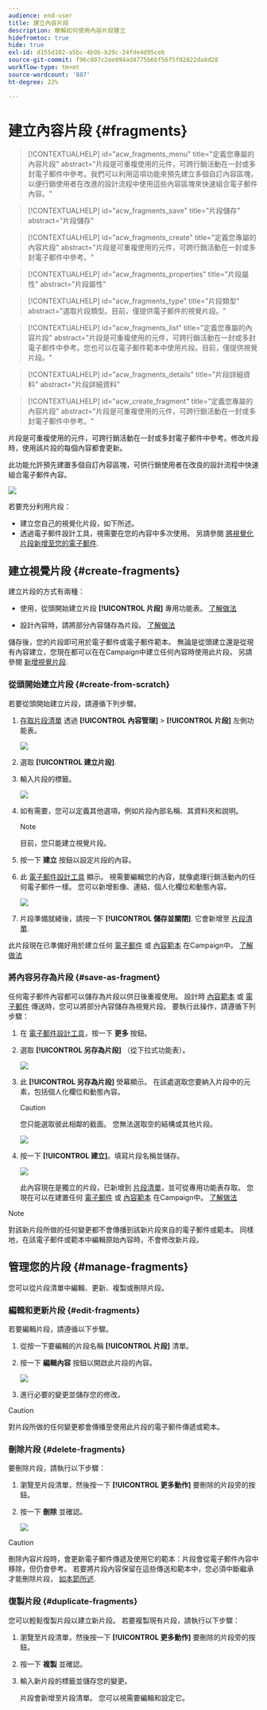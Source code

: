 ```yaml
---
audience: end-user
title: 建立內容片段
description: 瞭解如何使用內容片段建立
hidefromtoc: true
hide: true
exl-id: d155d102-a5bc-4b9b-b29c-24fde4d95ceb
source-git-commit: f96c807c2ee094ad4775b6bf56f5f02822da8d28
workflow-type: tm+mt
source-wordcount: '887'
ht-degree: 22%

---
```


# 建立內容片段 {#fragments}


>[!CONTEXTUALHELP]
>id="acw_fragments_menu"
>title="定義您專屬的內容片段"
>abstract="片段是可重複使用的元件，可跨行銷活動在一封或多封電子郵件中參考。我們可以利用這項功能來預先建立多個自訂內容區塊，以便行銷使用者在改進的設計流程中使用這些內容區塊來快速組合電子郵件內容。"

>[!CONTEXTUALHELP]
>id="acw_fragments_save"
>title="片段儲存"
>abstract="片段儲存"

>[!CONTEXTUALHELP]
>id="acw_fragments_create"
>title="定義您專屬的內容片段"
>abstract="片段是可重複使用的元件，可跨行銷活動在一封或多封電子郵件中參考。"

>[!CONTEXTUALHELP]
>id="acw_fragments_properties"
>title="片段屬性"
>abstract="片段屬性"

>[!CONTEXTUALHELP]
>id="acw_fragments_type"
>title="片段類型"
>abstract="選取片段類型。目前，僅提供電子郵件的視覺片段。"

>[!CONTEXTUALHELP]
>id="acw_fragments_list"
>title="定義您專屬的內容片段"
>abstract="片段是可重複使用的元件，可跨行銷活動在一封或多封電子郵件中參考。您也可以在電子郵件範本中使用片段。目前，僅提供視覺片段。"

>[!CONTEXTUALHELP]
>id="acw_fragments_details"
>title="片段詳細資料"
>abstract="片段詳細資料"

>[!CONTEXTUALHELP]
>id="acw_create_fragment"
>title="定義您專屬的內容片段"
>abstract="片段是可重複使用的元件，可跨行銷活動在一封或多封電子郵件中參考。"

片段是可重複使用的元件，可跨行銷活動在一封或多封電子郵件中參考。修改片段時，使用該片段的每個內容都會更新。

此功能允許預先建置多個自訂內容區塊，可供行銷使用者在改良的設計流程中快速組合電子郵件內容。

![](assets/fragments.gif)


若要充分利用片段：

* 建立您自己的視覺化片段，如下所述。
* 透過電子郵件設計工具，視需要在您的內容中多次使用。 另請參閱 [將視覺化片段新增至您的電子郵件](../email/use-visual-fragments.md).

## 建立視覺片段 {#create-fragments}

建立片段的方式有兩種：

* 使用，從頭開始建立片段 **[!UICONTROL 片段]** 專用功能表。 [了解做法](#create-from-scratch)

* 設計內容時，請將部分內容儲存為片段。 [了解做法](#save-as-fragment)

儲存後，您的片段即可用於電子郵件或電子郵件範本。 無論是從頭建立還是從現有內容建立，您現在都可以在在Campaign中建立任何內容時使用此片段。 另請參閱 [新增視覺片段](../email/use-visual-fragments.md).

### 從頭開始建立片段 {#create-from-scratch}

若要從頭開始建立片段，請遵循下列步驟。

1. [存取片段清單](#access-manage-fragments) 透過 **[!UICONTROL 內容管理]** > **[!UICONTROL 片段]** 左側功能表。

   ![](assets/fragments-list.png)

1. 選取 **[!UICONTROL 建立片段]**.

1. 輸入片段的標籤。

   ![](assets/fragment-create.png)

1. 如有需要，您可以定義其他選項，例如片段內部名稱、其資料夾和說明。

   >[!NOTE]
   >
   >目前，您只能建立視覺片段。

1. 按一下 **建立** 按鈕以設定片段的內容。

1. 此 [電子郵件設計工具](../email/get-started-email-designer.md) 顯示。 視需要編輯您的內容，就像處理行銷活動內的任何電子郵件一樣。 您可以新增影像、連結、個人化欄位和動態內容。

   ![](assets/fragment-designer.png)

1. 片段準備就緒後，請按一下 **[!UICONTROL 儲存並關閉]**. 它會新增至 [片段清單](#access-manage-fragments).

此片段現在已準備好用於建立任何 [電子郵件](../email/get-started-email-designer.md) 或 [內容範本](use-email-templates.md) 在Campaign中。 [了解做法](../email/use-visual-fragments.md)


### 將內容另存為片段 {#save-as-fragment}

任何電子郵件內容都可以儲存為片段以供日後重複使用。 設計時 [內容範本](use-email-templates.md) 或 [電子郵件](../email/get-started-email-designer.md) 傳送時，您可以將部分內容儲存為視覺片段。 要執行此操作，請遵循下列步驟：

1. 在 [電子郵件設計工具](../email/get-started-email-designer.md)，按一下 **更多** 按鈕。

1. 選取 **[!UICONTROL 另存為片段]** （從下拉式功能表）。

   ![](assets/fragment-save-as.png)

1. 此 **[!UICONTROL 另存為片段]** 熒幕顯示。 在該處選取您要納入片段中的元素，包括個人化欄位和動態內容。

   >[!CAUTION]
   >
   >您只能選取彼此相鄰的截面。 您無法選取空的結構或其他片段。

   ![](assets/fragment-save-as-screen.png)

1. 按一下 **[!UICONTROL 建立]**。填寫片段名稱並儲存。

   ![](assets/fragment-save-confirm.png)

   此內容現在是獨立的片段，已新增到 [片段清單](#manage-fragments)，並可從專用功能表存取。 您現在可以在建置任何 [電子郵件](../email/get-started-email-designer.md) 或 [內容範本](use-email-templates.md) 在Campaign中。 [了解做法](../email/use-visual-fragments.md)

>[!NOTE]
>
>對該新片段所做的任何變更都不會傳播到該新片段來自的電子郵件或範本。 同樣地，在該電子郵件或範本中編輯原始內容時，不會修改新片段。

## 管理您的片段 {#manage-fragments}

您可以從片段清單中編輯、更新、複製或刪除片段。

### 編輯和更新片段 {#edit-fragments}

若要編輯片段，請遵循以下步驟。

1. 從按一下要編輯的片段名稱 **[!UICONTROL 片段]** 清單。
1. 按一下 **編輯內容** 按鈕以開啟此片段的內容。

   ![](assets/fragment-edit-content.png)

1. 進行必要的變更並儲存您的修改。

>[!CAUTION]
>
>對片段所做的任何變更都會傳播至使用此片段的電子郵件傳遞或範本。


### 刪除片段 {#delete-fragments}

要刪除片段，請執行以下步驟：

1. 瀏覽至片段清單，然後按一下 **[!UICONTROL 更多動作]** 要刪除的片段旁的按鈕。
1. 按一下 **刪除** 並確認。

   ![](assets/fragment-list-more-actions.png)

>[!CAUTION]
>
>刪除內容片段時，會更新電子郵件傳遞及使用它的範本：片段會從電子郵件內容中移除，但仍會參考。 若要將片段內容保留在這些傳送和範本中，您必須中斷繼承才能刪除片段， [如本節所述](use-visual-fragments.md#break-inheritance).
>

### 復製片段 {#duplicate-fragments}

您可以輕鬆復製片段以建立新片段。 若要複製現有片段，請執行以下步驟：

1. 瀏覽至片段清單，然後按一下 **[!UICONTROL 更多動作]** 要刪除的片段旁的按鈕。
1. 按一下 **複製** 並確認。
1. 輸入新片段的標籤並儲存您的變更。

   片段會新增至片段清單。 您可以視需要編輯和設定它。

